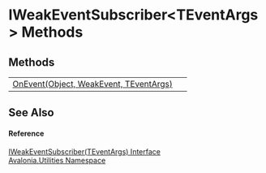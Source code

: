 # IWeakEventSubscriber&lt;TEventArgs&gt; Methods




## Methods
<table>
<tr>
<td><a href="M_Avalonia_Utilities_IWeakEventSubscriber_1_OnEvent">OnEvent(Object, WeakEvent, TEventArgs)</a></td>
<td> </td>
</tr>
</table>

## See Also


#### Reference
<a href="T_Avalonia_Utilities_IWeakEventSubscriber_1">IWeakEventSubscriber(TEventArgs) Interface</a>  
<a href="N_Avalonia_Utilities">Avalonia.Utilities Namespace</a>  

